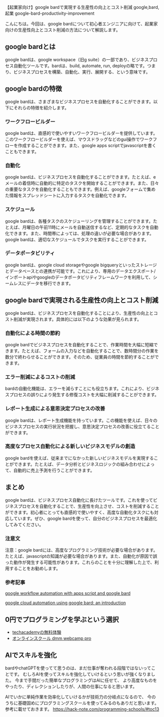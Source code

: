 【起業家向け】google bardで実現する生産性の向上とコスト削減
google,bard,起業
google-bard-productivity-improvement

こんにちは。今回は、google bardについて初心者エンジニアに向けて、起業家向けの生産性向上とコスト削減の方法について解説します。

## google bardとは

google bardは、google workspace（旧g suite）の一部であり、ビジネスプロセス自動化ツールです。bardは、build, automate, run, deployの略です。つまり、ビジネスプロセスを構築、自動化、実行、展開する、という意味です。

## google bardの特徴

google bardは、さまざまなビジネスプロセスを自動化することができます。以下にそれらの特徴を紹介します。

### ワークフロービルダー

google bardは、直感的で使いやすいワークフロービルダーを提供しています。このワークフロービルダーを使えば、マウスドラッグなどのgui操作でワークフローを作成することができます。また、google apps scriptでjavascriptを書くこともできます。

### 自動化

google bardは、ビジネスプロセスを自動化することができます。たとえば、eメールの着信時に自動的に特定のタスクを開始することができます。また、日々の重要なタスクを自動化することもできます。例えば、googleフォームで集めた情報をスプレッドシートに入力するタスクを自動化できます。

### スケジュール

google bardは、各種タスクのスケジューリングを管理することができます。たとえば、月曜日の午前11時にメールを自動送信するなど、定期的なタスクを自動化できます。また、時間帯によっては、処理の違いが必要な場合があります。google bardは、適切なスケジュールでタスクを実行することができます。

### データポータビリティ

google bardは、google cloud storageやgoogle bigqueryといったストレージとデータベースとの連携が可能です。これにより、専用のデータエクスポート/インポートapiやgoogleのデータポータビリティフレームワークを利用して、シームレスにデータを移行できます。

## google bardで実現される生産性の向上とコスト削減

google bardは、ビジネスプロセスを自動化することにより、生産性の向上とコスト削減が実現されます。具体的には以下のような効果が見られます。

### 自動化による時間の節約

google bardでビジネスプロセスを自動化することで、作業時間を大幅に短縮できます。たとえば、フォームの入力などを自動化することで、数時間分の作業を数分で終わらせることができます。そのため、従業員の時間を節約することができます。

### エラー削減によるコストの削減

bardの自動化機能は、エラーを減らすことにも役立ちます。これにより、ビジネスプロセスの誤りにより発生する修復コストを大幅に削減することができます。

### レポート生成による意思決定プロセスの改善

google bardは、レポート生成機能を持っています。この機能を使えば、日々のビジネスプロセスの実行状況を把握し、意思決定プロセスの改善に役立てることができます。

### 高度なプロセス自動化による新しいビジネスモデルの創造

google bardを使えば、従来までになかった新しいビジネスモデルを実現することができます。たとえば、データ分析とビジネスロジックの組み合わせによって、自動的に売上予測を行うことができます。

## まとめ

google bardは、ビジネスプロセス自動化に長けたツールです。これを使ってビジネスプロセスを自動化することで、生産性を向上させ、コストを削減することができます。初心者にとっても直感的で使いやすく、高度な自動化タスクにも対応しています。ぜひ、google bardを使って、自分のビジネスプロセスを最適化してみてください。

### 注意文

注意：google bardには、高度なプログラミング技術が必要な場合があります。たとえば、javascriptの知識が必要な場合があります。また、自動化が原因で誤った動作が発生する可能性があります。これらのことを十分に理解した上で、利用することをお勧めします。

### 参考記事

[google workflow automation with apps script and google bard](https://developers.googleblog.com/2021/06/google-workflow-automation-with-apps.html)

[google cloud automation using google bard: an introduction](https://www.internationaljournalssrg.org/ijcnwc/images/2020/volume_7/issue_10/5.ijcnwc071005.pdf)

## 0円でプログラミングを学ぶという選択
- [techacademyの無料体験](//af.moshimo.com/af/c/click?a_id=2612475&amp;p_id=1555&amp;pc_id=2816&amp;pl_id=22706&amp;url=https%3a%2f%2ftechacademy.jp%2fhtmlcss-trial%3futm_source%3dmoshimo%26utm_medium%3daffiliate%26utm_campaign%3dtextad)
- [オンラインスクール dmm webcamp pro](//af.moshimo.com/af/c/click?a_id=2612482&amp;p_id=1363&amp;pc_id=2297&amp;pl_id=39999&amp;guid=on)

## AIでスキルを強化
bardやchatGPTを使ってて思うのは、まだ仕事が奪われる段階ではないってことです。
むしろAIを使ってスキルを強化していけるという思いが強くなりました。
今まで手間だった簡単なプログラミングはAIに任せて、
より高度なものをやったり、ディレクションしたりが、人間の仕事になると思います。

AIでいかに単純作業を効率化していけるかが技術力の分岐点になるので、
今のうちに基礎固めにプログラミングスクールを使ってみるのもありだと思います。
参考に載せておきます。
https://hack-note.com/programming-schools/#toc13

